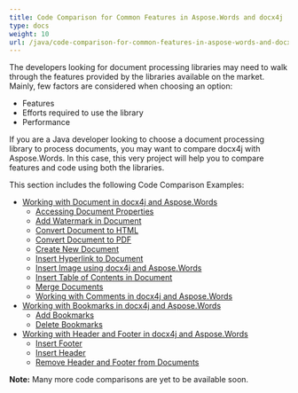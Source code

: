 ```yaml
---
title: Code Comparison for Common Features in Aspose.Words and docx4j
type: docs
weight: 10
url: /java/code-comparison-for-common-features-in-aspose-words-and-docx4j/
---
```


The developers looking for document processing libraries may need to walk through the features provided by the libraries available on the market. Mainly, few factors are considered when choosing an option:

- Features
- Efforts required to use the library
- Performance

If you are a Java developer looking to choose a document processing library to process documents, you may want to compare docx4j with Aspose.Words. In this case, this very project will help you to compare features and code using both the libraries.

This section includes the following Code Comparison Examples:

- [Working with Document in docx4j and Aspose.Words](https://docs.aspose.com/words/java/working-with-document-in-docx4j-and-aspose-words/)
  - [Accessing Document Properties](https://docs.aspose.com/words/java/accessing-document-properties/)
  - [Add Watermark in Document](https://docs.aspose.com/words/java/add-watermark-in-document/)
  - [Convert Document to HTML](https://docs.aspose.com/words/java/convert-document-to-html/)
  - [Convert Document to PDF](https://docs.aspose.com/words/java/convert-document-to-pdf/)
  - [Create New Document](https://docs.aspose.com/words/java/create-new-document/)
  - [Insert Hyperlink to Document](https://docs.aspose.com/words/java/insert-hyperlink-to-document/)
  - [Insert Image using docx4j and Aspose.Words](https://docs.aspose.com/words/java/insert-image-using-docx4j-and-aspose-words/)
  - [Insert Table of Contents in Document](https://docs.aspose.com/words/java/insert-table-of-contents-in-document/)
  - [Merge Documents](https://docs.aspose.com/words/java/merge-documents/)
  - [Working with Comments in docx4j and Aspose.Words](https://docs.aspose.com/words/java/working-with-comments-in-docx4j-and-aspose-words/)
- [Working with Bookmarks in docx4j and Aspose.Words](https://docs.aspose.com/words/java/working-with-bookmarks-in-docx4j-and-aspose-words/)
  - [Add Bookmarks](https://docs.aspose.com/words/java/add-bookmarks/)
  - [Delete Bookmarks](https://docs.aspose.com/words/java/delete-bookmarks/)
- [Working with Header and Footer in docx4j and Aspose.Words](https://docs.aspose.com/words/java/working-with-header-and-footer-in-docx4j-and-aspose-words/)
  - [Insert Footer](https://docs.aspose.com/words/java/insert-footer/)
  - [Insert Header](https://docs.aspose.com/words/java/insert-header/)
  - [Remove Header and Footer from Documents](https://docs.aspose.com/words/java/remove-header-and-footer-from-documents/)

**Note:** Many more code comparisons are yet to be available soon.
